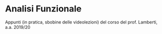 # Analisi Funzionale
Appunti (in pratica, sbobine delle videolezioni) del corso del prof. Lamberti, a.a. 2019/20
